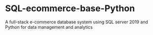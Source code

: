# SQL-ecommerce-base-Python
A full-stack e-commerce database system using SQL server 2019 and Python for data management and analytics
